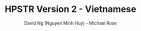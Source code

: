 ---
title: HPSTR Version 2 - Vietnamese
github: https://github.com/minhhuy150894/minhhuy150894.github.io
demo: http://minhhuy150894.github.io
author: David Ng (Nguyen Minh Huy) - Michael Rose
ssg:
  - Jekyll
cms:
  - No Cms
---